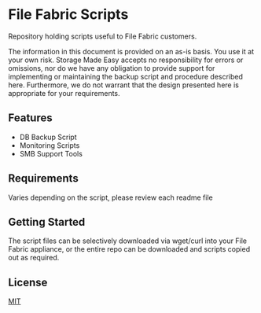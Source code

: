 # File Fabric Scripts

Repository holding scripts useful to File Fabric customers. 

The information in this document is provided on an as-is basis. You use it at your own risk. 
Storage Made Easy accepts no responsibility for errors or omissions, nor do we have any obligation to provide support for implementing or maintaining the backup script and procedure described here. 
Furthermore, we do not warrant that the design presented here is appropriate for your requirements.

## Features

+ DB Backup Script
+ Monitoring Scripts
+ SMB Support Tools

## Requirements

Varies depending on the script, please review each readme file

## Getting Started

The script files can be selectively downloaded via wget/curl into your File Fabric appliance, or the entire repo can be downloaded and scripts copied out as required. 

## License

[MIT](http://opensource.org/licenses/mit-license.php)


